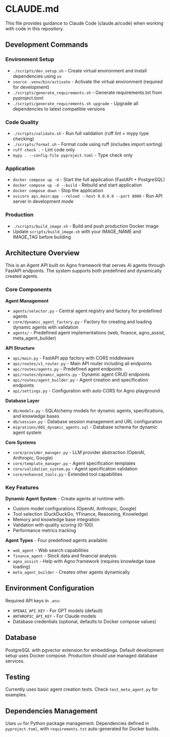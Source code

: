 # CLAUDE.md

This file provides guidance to Claude Code (claude.ai/code) when working with code in this repository.

## Development Commands

### Environment Setup
- `./scripts/dev_setup.sh` - Create virtual environment and install dependencies using `uv`
- `source .venv/bin/activate` - Activate the virtual environment (required for development)
- `./scripts/generate_requirements.sh` - Generate requirements.txt from pyproject.toml
- `./scripts/generate_requirements.sh upgrade` - Upgrade all dependencies to latest compatible versions

### Code Quality
- `./scripts/validate.sh` - Run full validation (ruff lint + mypy type checking)
- `./scripts/format.sh` - Format code using ruff (includes import sorting)
- `ruff check .` - Lint code only
- `mypy . --config-file pyproject.toml` - Type check only

### Application
- `docker compose up -d` - Start the full application (FastAPI + PostgreSQL)
- `docker compose up -d --build` - Rebuild and start application
- `docker compose down` - Stop the application
- `uvicorn api.main:app --reload --host 0.0.0.0 --port 8000` - Run API server in development mode

### Production
- `./scripts/build_image.sh` - Build and push production Docker image
- Update `scripts/build_image.sh` with your IMAGE_NAME and IMAGE_TAG before building

## Architecture Overview

This is an Agent API built on Agno framework that serves AI agents through FastAPI endpoints. The system supports both predefined and dynamically created agents.

### Core Components

**Agent Management**
- `agents/selector.py` - Central agent registry and factory for predefined agents
- `core/dynamic_agent_factory.py` - Factory for creating and loading dynamic agents with validation
- `agents/` - Predefined agent implementations (web, finance, agno_assist, meta_agent_builder)

**API Structure** 
- `api/main.py` - FastAPI app factory with CORS middleware
- `api/routes/v1_router.py` - Main API router including all endpoints
- `api/routes/agents.py` - Predefined agent endpoints
- `api/routes/dynamic_agents.py` - Dynamic agent CRUD endpoints
- `api/routes/agent_builder.py` - Agent creation and specification endpoints
- `api/settings.py` - Configuration with auto CORS for Agno playground

**Database Layer**
- `db/models.py` - SQLAlchemy models for dynamic agents, specifications, and knowledge bases
- `db/session.py` - Database session management and URL configuration
- `migrations/001_dynamic_agents.sql` - Database schema for dynamic agent system

**Core Systems**
- `core/provider_manager.py` - LLM provider abstraction (OpenAI, Anthropic, Google)
- `core/template_manager.py` - Agent specification templates
- `core/validation_system.py` - Agent specification validation
- `core/enhanced_tools.py` - Extended tool capabilities

### Key Features

**Dynamic Agent System** - Create agents at runtime with:
- Custom model configurations (OpenAI, Anthropic, Google)
- Tool selection (DuckDuckGo, YFinance, Reasoning, Knowledge)
- Memory and knowledge base integration
- Validation with quality scoring (0-100)
- Performance metrics tracking

**Agent Types** - Four predefined agents available:
- `web_agent` - Web search capabilities
- `finance_agent` - Stock data and financial analysis
- `agno_assist` - Help with Agno framework (requires knowledge base loading)
- `meta_agent_builder` - Creates other agents dynamically

## Environment Configuration

Required API keys in `.env`:
- `OPENAI_API_KEY` - For GPT models (default)
- `ANTHROPIC_API_KEY` - For Claude models 
- Database credentials (optional, defaults to Docker compose values)

## Database

PostgreSQL with pgvector extension for embeddings. Default development setup uses Docker compose. Production should use managed database services.

## Testing

Currently uses basic agent creation tests. Check `test_meta_agent.py` for examples.

## Dependencies Management

Uses `uv` for Python package management. Dependencies defined in `pyproject.toml`, with `requirements.txt` auto-generated for Docker builds.